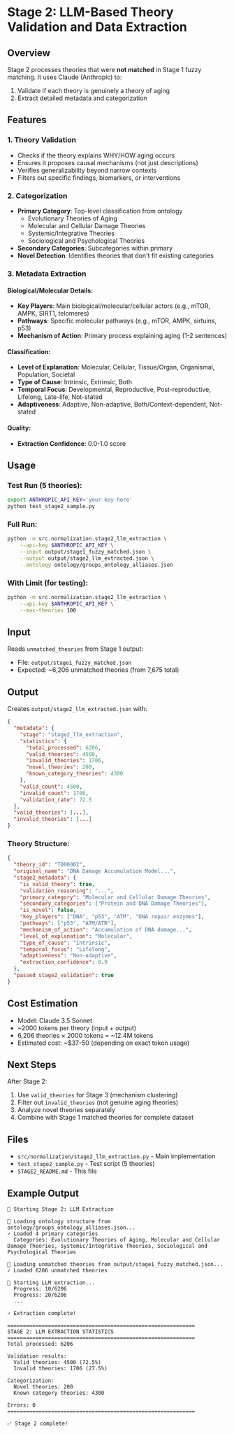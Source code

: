 # Stage 2: LLM-Based Theory Validation and Data Extraction

## Overview

Stage 2 processes theories that were **not matched** in Stage 1 fuzzy matching. It uses Claude (Anthropic) to:
1. Validate if each theory is genuinely a theory of aging
2. Extract detailed metadata and categorization

## Features

### 1. Theory Validation
- Checks if the theory explains WHY/HOW aging occurs
- Ensures it proposes causal mechanisms (not just descriptions)
- Verifies generalizability beyond narrow contexts
- Filters out specific findings, biomarkers, or interventions

### 2. Categorization
- **Primary Category**: Top-level classification from ontology
  - Evolutionary Theories of Aging
  - Molecular and Cellular Damage Theories
  - Systemic/Integrative Theories
  - Sociological and Psychological Theories
- **Secondary Categories**: Subcategories within primary
- **Novel Detection**: Identifies theories that don't fit existing categories

### 3. Metadata Extraction

#### Biological/Molecular Details:
- **Key Players**: Main biological/molecular/cellular actors (e.g., mTOR, AMPK, SIRT1, telomeres)
- **Pathways**: Specific molecular pathways (e.g., mTOR, AMPK, sirtuins, p53)
- **Mechanism of Action**: Primary process explaining aging (1-2 sentences)

#### Classification:
- **Level of Explanation**: Molecular, Cellular, Tissue/Organ, Organismal, Population, Societal
- **Type of Cause**: Intrinsic, Extrinsic, Both
- **Temporal Focus**: Developmental, Reproductive, Post-reproductive, Lifelong, Late-life, Not-stated
- **Adaptiveness**: Adaptive, Non-adaptive, Both/Context-dependent, Not-stated

#### Quality:
- **Extraction Confidence**: 0.0-1.0 score

## Usage

### Test Run (5 theories):
```bash
export ANTHROPIC_API_KEY='your-key-here'
python test_stage2_sample.py
```

### Full Run:
```bash
python -m src.normalization.stage2_llm_extraction \
    --api-key $ANTHROPIC_API_KEY \
    --input output/stage1_fuzzy_matched.json \
    --output output/stage2_llm_extracted.json \
    --ontology ontology/groups_ontology_alliases.json
```

### With Limit (for testing):
```bash
python -m src.normalization.stage2_llm_extraction \
    --api-key $ANTHROPIC_API_KEY \
    --max-theories 100
```

## Input

Reads `unmatched_theories` from Stage 1 output:
- File: `output/stage1_fuzzy_matched.json`
- Expected: ~6,206 unmatched theories (from 7,675 total)

## Output

Creates `output/stage2_llm_extracted.json` with:

```json
{
  "metadata": {
    "stage": "stage2_llm_extraction",
    "statistics": {
      "total_processed": 6206,
      "valid_theories": 4500,
      "invalid_theories": 1706,
      "novel_theories": 200,
      "known_category_theories": 4300
    },
    "valid_count": 4500,
    "invalid_count": 1706,
    "validation_rate": 72.5
  },
  "valid_theories": [...],
  "invalid_theories": [...]
}
```

### Theory Structure:
```json
{
  "theory_id": "T000002",
  "original_name": "DNA Damage Accumulation Model...",
  "stage2_metadata": {
    "is_valid_theory": true,
    "validation_reasoning": "...",
    "primary_category": "Molecular and Cellular Damage Theories",
    "secondary_categories": ["Protein and DNA Damage Theories"],
    "is_novel": false,
    "key_players": ["DNA", "p53", "ATM", "DNA repair enzymes"],
    "pathways": ["p53", "ATM/ATR"],
    "mechanism_of_action": "Accumulation of DNA damage...",
    "level_of_explanation": "Molecular",
    "type_of_cause": "Intrinsic",
    "temporal_focus": "Lifelong",
    "adaptiveness": "Non-adaptive",
    "extraction_confidence": 0.9
  },
  "passed_stage2_validation": true
}
```

## Cost Estimation

- Model: Claude 3.5 Sonnet
- ~2000 tokens per theory (input + output)
- 6,206 theories × 2000 tokens = ~12.4M tokens
- Estimated cost: ~$37-50 (depending on exact token usage)

## Next Steps

After Stage 2:
1. Use `valid_theories` for Stage 3 (mechanism clustering)
2. Filter out `invalid_theories` (not genuine aging theories)
3. Analyze novel theories separately
4. Combine with Stage 1 matched theories for complete dataset

## Files

- `src/normalization/stage2_llm_extraction.py` - Main implementation
- `test_stage2_sample.py` - Test script (5 theories)
- `STAGE2_README.md` - This file

## Example Output

```
🚀 Starting Stage 2: LLM Extraction

📂 Loading ontology structure from ontology/groups_ontology_alliases.json...
✓ Loaded 4 primary categories
  Categories: Evolutionary Theories of Aging, Molecular and Cellular Damage Theories, Systemic/Integrative Theories, Sociological and Psychological Theories

📂 Loading unmatched theories from output/stage1_fuzzy_matched.json...
✓ Loaded 6206 unmatched theories

🤖 Starting LLM extraction...
  Progress: 10/6206
  Progress: 20/6206
  ...

✓ Extraction complete!

============================================================
STAGE 2: LLM EXTRACTION STATISTICS
============================================================
Total processed: 6206

Validation results:
  Valid theories: 4500 (72.5%)
  Invalid theories: 1706 (27.5%)

Categorization:
  Novel theories: 200
  Known category theories: 4300

Errors: 0
============================================================

✅ Stage 2 complete!
```

